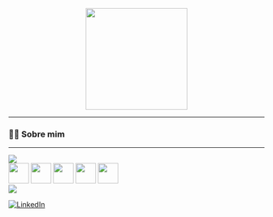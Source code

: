 <p align="center">
  <img src="https://media.giphy.com/media/3oEduSbSGpGaRX2Vri/giphy.gif" width="200"/>
</p>


---

### 👩‍💻 Sobre mim


---

<img src="https://readme-typing-svg.herokuapp.com?color=F7F7F7&size=20&width=380&lines=💻+Programming+Languages" />

<div>
  <img src="https://cdn.jsdelivr.net/gh/devicons/devicon/icons/csharp/csharp-original.svg" width="40"/>
  <img src="https://cdn.jsdelivr.net/gh/devicons/devicon/icons/java/java-original.svg" width="40"/>
  <img src="https://cdn.jsdelivr.net/gh/devicons/devicon/icons/html5/html5-original.svg" width="40"/>
  <img src="https://cdn.jsdelivr.net/gh/devicons/devicon/icons/css3/css3-original.svg" width="40"/>
  <img src="https://cdn.jsdelivr.net/gh/devicons/devicon/icons/javascript/javascript-original.svg" width="40"/>
</div>

<img src="https://readme-typing-svg.herokuapp.com?color=F7F7F7&size=20&width=200&lines=Contact+Me" />

[![LinkedIn](https://cdn.jsdelivr.net/gh/devicons/devicon/icons/linkedin/linkedin-original.svg)](https://www.linkedin.com/in/cammilamachado/)


</div>
